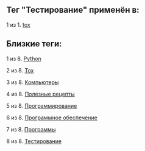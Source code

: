## Тег "Тестирование" применён в:

1 из 1. [tox](../Компьютеры%20и%20софт/Программные%20компоненты/tox.md)

## Близкие теги:

1 из 8. [Python](./Python.md)

2 из 8. [Tox](./Tox.md)

3 из 8. [Компьютеры](./Компьютеры.md)

4 из 8. [Полезные рецепты](./Полезные%20рецепты.md)

5 из 8. [Программирование](./Программирование.md)

6 из 8. [Программное обеспечение](./Программное%20обеспечение.md)

7 из 8. [Программы](./Программы.md)

8 из 8. [Тестирование](./Тестирование.md)

